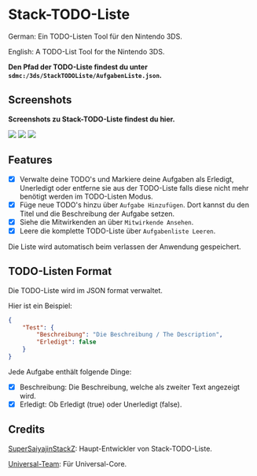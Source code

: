 # Stack-TODO-Liste

German: Ein TODO-Listen Tool für den Nintendo 3DS.

English: A TODO-List Tool for the Nintendo 3DS.

**Den Pfad der TODO-Liste findest du unter `sdmc:/3ds/StackTODOListe/AufgabenListe.json`.**

## Screenshots
**Screenshots zu Stack-TODO-Liste findest du hier.**

![](https://github.com/SuperSaiyajinStackZ/Stack-TODO-Liste/blob/main/screenshots/Aufgaben-Hinzufüger-Menü.png)
![](https://github.com/SuperSaiyajinStackZ/Stack-TODO-Liste/blob/main/screenshots/Haupt-Screen.png)
![](https://github.com/SuperSaiyajinStackZ/Stack-TODO-Liste/blob/main/screenshots/Mitwirkenden-Menü.png)

## Features
- [x] Verwalte deine TODO's und Markiere deine Aufgaben als Erledigt, Unerledigt oder entferne sie aus der TODO-Liste falls diese nicht mehr benötigt werden im TODO-Listen Modus.
- [x] Füge neue TODO's hinzu über `Aufgabe Hinzufügen`. Dort kannst du den Titel und die Beschreibung der Aufgabe setzen.
- [x] Siehe die Mitwirkenden an über `Mitwirkende Ansehen`.
- [x] Leere die komplette TODO-Liste über `Aufgabenliste Leeren`.

Die Liste wird automatisch beim verlassen der Anwendung gespeichert.

## TODO-Listen Format
Die TODO-Liste wird im JSON format verwaltet.

Hier ist ein Beispiel:
```json
{
	"Test": {
		"Beschreibung": "Die Beschreibung / The Description",
		"Erledigt": false
	}
}
```

Jede Aufgabe enthält folgende Dinge:
- [x] Beschreibung: Die Beschreibung, welche als zweiter Text angezeigt wird.
- [x] Erledigt: Ob Erledigt (true) oder Unerledigt (false).

## Credits
[SuperSaiyajinStackZ](https://github.com/SuperSaiyajinStackZ): Haupt-Entwickler von Stack-TODO-Liste.

[Universal-Team](https://github.com/Universal-Team): Für Universal-Core.
